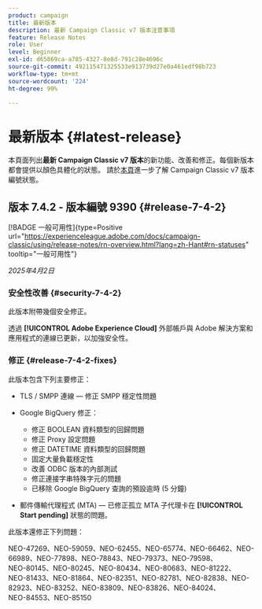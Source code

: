 ```yaml
---
product: campaign
title: 最新版本
description: 最新 Campaign Classic v7 版本注意事項
feature: Release Notes
role: User
level: Beginner
exl-id: d65869ca-a785-4327-8e8d-791c28e4696c
source-git-commit: 492115471325533e913739d27e0a461edf98b723
workflow-type: tm+mt
source-wordcount: '224'
ht-degree: 99%

---
```


# 最新版本 {#latest-release}

本頁面列出&#x200B;**最新 Campaign Classic v7 版本**&#x200B;的新功能、改善和修正。每個新版本都會提供以顏色具體化的狀態。 請於[本頁](rn-overview.md)進一步了解 Campaign Classic v7 版本編號狀態。

## 版本 7.4.2 - 版本編號 9390 {#release-7-4-2}

[!BADGE 一般可用性]{type=Positive url="https://experienceleague.adobe.com/docs/campaign-classic/using/release-notes/rn-overview.html?lang=zh-Hant#rn-statuses" tooltip="一般可用性"}

_2025年4月2日_

<!--
### Compatibility updates {#comp-7-4-2}

This release comes with the following compatibility updates:

* JQuery library update: fixes multiple UI issues (reports, web apps)
* PostgreSQL 15 and 16

-->

### 安全性改善 {#security-7-4-2}

此版本附帶幾個安全修正。

透過 **[!UICONTROL Adobe Experience Cloud]** 外部帳戶與 Adobe 解決方案和應用程式的連線已更新，以加強安全性。

### 修正 {#release-7-4-2-fixes}

此版本包含下列主要修正：

* TLS / SMPP 連線 — 修正 SMPP 穩定性問題

* Google BigQuery 修正：

   * 修正 BOOLEAN 資料類型的回歸問題
   * 修正 Proxy 設定問題
   * 修正 DATETIME 資料類型的回歸問題
   * 固定大量負載穩定性
   * 改善 ODBC 版本的內部測試
   * 修正連接字串特殊字元的問題
   * 已移除 Google BigQuery 查詢的預設逾時 (5 分鐘)

* 郵件傳輸代理程式 (MTA) — 已修正孤立 MTA 子代理卡在 **[!UICONTROL Start pending]** 狀態的問題。

此版本還修正下列問題：

ΝΕΟ-47269、ΝΕΟ-59059、NEO-62455、ΝΕΟ-65774、ΝΕΟ-66462、NEO-66989、ΝΕΟ-77898、ΝΕΟ-78843、NEO-79373、ΝΕΟ-79598、ΝΕΟ-80145、NEO-80245、ΝΕΟ-80434、ΝΕΟ-80683、NEO-81222、ΝΕΟ-81433、ΝΕΟ-81864、NEO-82351、ΝΕΟ-82781、ΝΕΟ-82838、NEO-82923、ΝΕΟ-83252、ΝΕΟ-83809、NEO-83826、NEO-84024、ΝΕΟ-84553、NEO-85150

